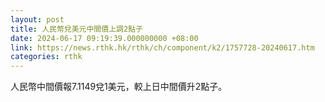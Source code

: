 ```yaml
---
layout: post
title: 人民幣兌美元中間價上調2點子
date: 2024-06-17 09:19:39.000000000 +08:00
link: https://news.rthk.hk/rthk/ch/component/k2/1757728-20240617.htm
categories: rthk
---
```


人民幣中間價報7.1149兌1美元，較上日中間價升2點子。
